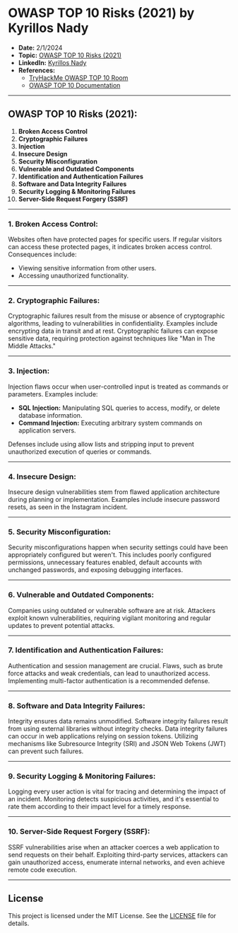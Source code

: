 # OWASP TOP 10 Risks (2021) by Kyrillos Nady

- **Date:** 2/1/2024
- **Topic:** [OWASP TOP 10 Risks (2021)](https://owasp.org/Top10/)
- **LinkedIn:** [Kyrillos Nady](https://www.linkedin.com/in/kyrillos-nady-804003297)
- **References:**
  - [TryHackMe OWASP TOP 10 Room](https://tryhackme.com/room/owasptop102021)
  - [OWASP TOP 10 Documentation](https://owasp.org/Top10/)

---

## OWASP TOP 10 Risks (2021):

1. **Broken Access Control**
2. **Cryptographic Failures**
3. **Injection**
4. **Insecure Design**
5. **Security Misconfiguration**
6. **Vulnerable and Outdated Components**
7. **Identification and Authentication Failures**
8. **Software and Data Integrity Failures**
9. **Security Logging & Monitoring Failures**
10. **Server-Side Request Forgery (SSRF)**

---

### 1. Broken Access Control:

Websites often have protected pages for specific users. If regular visitors can access these protected pages, it indicates broken access control. Consequences include:

- Viewing sensitive information from other users.
- Accessing unauthorized functionality.

---

### 2. Cryptographic Failures:

Cryptographic failures result from the misuse or absence of cryptographic algorithms, leading to vulnerabilities in confidentiality. Examples include encrypting data in transit and at rest. Cryptographic failures can expose sensitive data, requiring protection against techniques like "Man in The Middle Attacks."

---

### 3. Injection:

Injection flaws occur when user-controlled input is treated as commands or parameters. Examples include:

- **SQL Injection:** Manipulating SQL queries to access, modify, or delete database information.
- **Command Injection:** Executing arbitrary system commands on application servers.

Defenses include using allow lists and stripping input to prevent unauthorized execution of queries or commands.

---

### 4. Insecure Design:

Insecure design vulnerabilities stem from flawed application architecture during planning or implementation. Examples include insecure password resets, as seen in the Instagram incident.

---

### 5. Security Misconfiguration:

Security misconfigurations happen when security settings could have been appropriately configured but weren't. This includes poorly configured permissions, unnecessary features enabled, default accounts with unchanged passwords, and exposing debugging interfaces.

---

### 6. Vulnerable and Outdated Components:

Companies using outdated or vulnerable software are at risk. Attackers exploit known vulnerabilities, requiring vigilant monitoring and regular updates to prevent potential attacks.

---

### 7. Identification and Authentication Failures:

Authentication and session management are crucial. Flaws, such as brute force attacks and weak credentials, can lead to unauthorized access. Implementing multi-factor authentication is a recommended defense.

---

### 8. Software and Data Integrity Failures:

Integrity ensures data remains unmodified. Software integrity failures result from using external libraries without integrity checks. Data integrity failures can occur in web applications relying on session tokens. Utilizing mechanisms like Subresource Integrity (SRI) and JSON Web Tokens (JWT) can prevent such failures.

---

### 9. Security Logging & Monitoring Failures:

Logging every user action is vital for tracing and determining the impact of an incident. Monitoring detects suspicious activities, and it's essential to rate them according to their impact level for a timely response.

---

### 10. Server-Side Request Forgery (SSRF):

SSRF vulnerabilities arise when an attacker coerces a web application to send requests on their behalf. Exploiting third-party services, attackers can gain unauthorized access, enumerate internal networks, and even achieve remote code execution.

---
## License

This project is licensed under the MIT License. See the [LICENSE](LICENSE) file for details.
